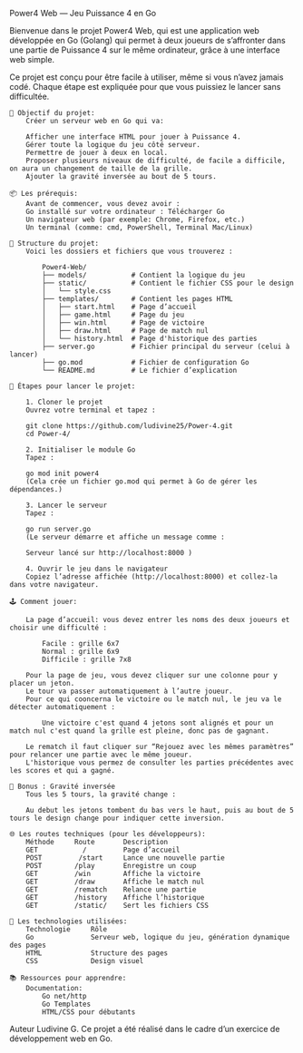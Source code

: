 Power4 Web — Jeu Puissance 4 en Go

Bienvenue dans le projet Power4 Web, qui est une application web développée en Go (Golang) qui permet à deux joueurs de s’affronter dans une partie de Puissance 4 sur le même ordinateur, grâce à une interface web simple.

Ce projet est conçu pour être facile à utiliser, même si vous n’avez jamais codé. Chaque étape est expliquée pour que vous puissiez le lancer sans difficultée.

    🧠 Objectif du projet:
        Créer un serveur web en Go qui va:

        Afficher une interface HTML pour jouer à Puissance 4.
        Gérer toute la logique du jeu côté serveur.
        Permettre de jouer à deux en local.
        Proposer plusieurs niveaux de difficulté, de facile a difficile, on aura un changement de taille de la grille.
        Ajouter la gravité inversée au bout de 5 tours.

    📦 Les prérequis:
        Avant de commencer, vous devez avoir :
        Go installé sur votre ordinateur : Télécharger Go
        Un navigateur web (par exemple: Chrome, Firefox, etc.)
        Un terminal (comme: cmd, PowerShell, Terminal Mac/Linux)

    📁 Structure du projet:
        Voici les dossiers et fichiers que vous trouverez :

            Power4-Web/
            ├── models/           # Contient la logique du jeu
            ├── static/           # Contient le fichier CSS pour le design
            │   └── style.css
            ├── templates/        # Contient les pages HTML
            │   ├── start.html    # Page d’accueil
            │   ├── game.html     # Page du jeu
            │   ├── win.html      # Page de victoire
            │   ├── draw.html     # Page de match nul
            │   └── history.html  # Page d'historique des parties
            ├── server.go         # Fichier principal du serveur (celui à lancer)
            ├── go.mod            # Fichier de configuration Go
            └── README.md         # Le fichier d’explication
    
    🚀 Étapes pour lancer le projet:

        1. Cloner le projet
        Ouvrez votre terminal et tapez :

        git clone https://github.com/ludivine25/Power-4.git
        cd Power-4/

        2. Initialiser le module Go
        Tapez :

        go mod init power4
        (Cela crée un fichier go.mod qui permet à Go de gérer les dépendances.)

        3. Lancer le serveur
        Tapez :

        go run server.go
        (Le serveur démarre et affiche un message comme :

        Serveur lancé sur http://localhost:8000 )

        4. Ouvrir le jeu dans le navigateur
        Copiez l’adresse affichée (http://localhost:8000) et collez-la dans votre navigateur.

    🕹️ Comment jouer:

        La page d’accueil: vous devez entrer les noms des deux joueurs et choisir une difficulté :

            Facile : grille 6x7
            Normal : grille 6x9
            Difficile : grille 7x8

        Pour la page de jeu, vous devez cliquer sur une colonne pour y placer un jeton. 
        Le tour va passer automatiquement à l’autre joueur.
        Pour ce qui cooncerna le victoire ou le match nul, le jeu va le détecter automatiquement :

            Une victoire c'est quand 4 jetons sont alignés et pour un match nul c'est quand la grille est pleine, donc pas de gagnant.

        Le rematch il faut cliquer sur “Rejouez avec les mêmes paramètres” pour relancer une partie avec le même joueur.
        L'historique vous permez de consulter les parties précédentes avec les scores et qui a gagné.

    🧲 Bonus : Gravité inversée
        Tous les 5 tours, la gravité change :

        Au debut les jetons tombent du bas vers le haut, puis au bout de 5 tours le design change pour indiquer cette inversion.

    🌐 Les routes techniques (pour les développeurs):
        Méthode	    Route	    Description
        GET	          /	        Page d’accueil
        POST	     /start	    Lance une nouvelle partie
        POST	    /play	    Enregistre un coup
        GET	        /win	    Affiche la victoire
        GET	        /draw	    Affiche le match nul
        GET	        /rematch	Relance une partie
        GET	        /history	Affiche l’historique
        GET	        /static/	Sert les fichiers CSS

    🧱 Les technologies utilisées:
        Technologie	    Rôle
        Go	            Serveur web, logique du jeu, génération dynamique des pages
        HTML	        Structure des pages
        CSS	            Design visuel           

    📚 Ressources pour apprendre: 
        Documentation:
            Go net/http
            Go Templates
            HTML/CSS pour débutants

Auteur
    Ludivine G. 
    Ce projet a été réalisé dans le cadre d’un exercice de développement web en Go.